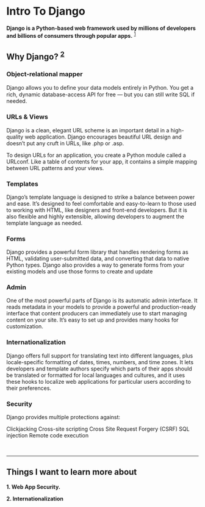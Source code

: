 # Intro To Django

**Django is a Python-based web framework used by millions of developers and billions of consumers through popular apps.** <sup>[1]</sup>

## Why Django? <sup>[2]</sup>

### **Object-relational mapper**
Django allows you to deﬁne your data models entirely in Python. You get a rich, dynamic database-access API for free — but you can still write SQL if needed.

### **URLs & Views**
Django is a clean, elegant URL scheme is an important detail in a high-quality web application. Django encourages beautiful URL design and doesn’t put any cruft in URLs, like .php or .asp.

To design URLs for an application, you create a Python module called a URLconf. Like a table of contents for your app, it contains a simple mapping between URL patterns and your views.

### **Templates**
Django’s template language is designed to strike a balance between power and ease. It’s designed to feel comfortable and easy-to-learn to those used to working with HTML, like designers and front-end developers. But it is also flexible and highly extensible, allowing developers to augment the template language as needed.

### **Forms**
Django provides a powerful form library that handles rendering forms as HTML, validating user-submitted data, and converting that data to native Python types. Django also provides a way to generate forms from your existing models and use those forms to create and update

### **Admin**
One of the most powerful parts of Django is its automatic admin interface. It reads metadata in your models to provide a powerful and production-ready interface that content producers can immediately use to start managing content on your site. It’s easy to set up and provides many hooks for customization.

### **Internationalization**
Django offers full support for translating text into different languages, plus locale-specific formatting of dates, times, numbers, and time zones. It lets developers and template authors specify which parts of their apps should be translated or formatted for local languages and cultures, and it uses these hooks to localize web applications for particular users according to their preferences.

### **Security**
Django provides multiple protections against:

Clickjacking
Cross-site scripting
Cross Site Request Forgery (CSRF)
SQL injection
Remote code execution

<br/>
<hr/>

## Things I want to learn more about

**1. Web App Security.**

**2. Internationalization**

[1]: https://wsvincent.com/how-django-works-behind-the-scenes/
[2]: https://www.djangoproject.com/start/


